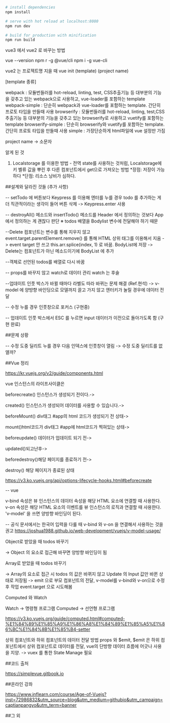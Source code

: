 
```bash
# install dependencies
npm install

# serve with hot reload at localhost:8080
npm run dev

# build for production with minification
npm run build
```

vue3 에서 vue2 로 바꾸는 방법

vue --version
npm r -g @vue/cli
npm i -g vue-cli

vue2 는 프로젝트명 지을 때
vue init (template) (project name)

[template 종류]

webpack : 모듈번들러를 hot-reload, linting, test, CSS추출기능 등 대부분의 기능을 갖추고 있는 webpack으로 사용하고, vue-loader를 포함하는 template
webpack-simple : 단순히 webpack과 vue-loader를 포함하는 template. 간단히 프로토 타입을 만들때 사용
browserify : 모듈번들러를 hot-reload, linting, test,CSS추출기능 등 대부분의 기능을 갖추고 있는 browserify로 사용하고 vuetify를 포함하는 template
browserify-simple : 단순히 browserify와 vuetify를 포함하는 template. 간단히 프로토 타입을 만들때 사용
simple : 가장단순하게 html파일에 vue 설정만 가짐

project name -> 소문자


알게 된 것

1. Localstorage 를 이용한 방법 - 전역 state를 사용하는 것처럼, Localstorage에 키 벨류 값을 뿌린 후 다른 컴포넌트에서 get으로 가져오는 방법
  *장점: 저장이 가능하다
  *단점: 리소스 낭비가 심하다.


##설계와 달라진 것들 (추가 사항)

-- setTodo 에 버튼보다 Keypress 를 이용해 엔터를 누를 경우 todo 를 추가하는 게 더 직관적이라는 생각이 들어 버튼 삭제
    -> Keypress.enter 사용

-- destroyAll() 메소드와 insertTodo() 메소드를 Header 에서 정의하는 것보다 App 에서 정의하는 게 괜찮다 판단
 ※ todos 배열을 Bodylist 변수에 전달해야 하기 때문

--Delete 컴포넌트는 변수를 통해 지우지 않고 event.target.parentElement.remove() 를 통해 HTML 상위 태그를 이용해서 지움
    -> event target 안 쓰고 this.arr.splice(index, 1) 로 바꿈. BodyList에 저장
    -> Delete는 컴포넌트가 아닌 메소드이기에 BodyList 에 추가

--객체로 선언된 todos를 배열로 다시 바꿈

-- props를 바꾸지 않고 watch로 데이터 관리 watch 는 후술

--업데이트 인풋 박스가 바뀔 때마다 라벨도 따라 바뀌는 문제 해결 (Ref.현석)
  -> v-model 에 양방향 바인딩으로 모델까지 끌고 가지 않고 엔터키가 눌릴 경우에 데이터 전달


-- 수정 누를 경우 인풋창으로 포커스 (구현중)


-- 업데이트 인풋 박스에서 ESC 를 누르면 input 데이터가 이전으로 돌아가도록 함 (구현 완료)


##문제 상황

-- 수정 도중 딜리트 누를 경우 다음 인덱스에 인풋창이 열림 -> 수정 도중 딜리트를 없앨까?

##Vue 정리

https://kr.vuejs.org/v2/guide/components.html

vue 인스턴스의 라이프사이클은

beforecreate() 인스턴스가 생성되기 전이다.->

created() 인스턴스가 생성되어 데이터를 사용할 수 있습니다.->

beforeMount() div태그 #app의 html 코드가 생성되기 전 상태->

mount()html코드가 div태그 #app에 html코드가 찍혀있는 상태->

beforeupdate() 데이터가 업데이트 되기 전->

updated()되고난후->

beforedestroy()해당 페이지를 종료하기 전->

destroy() 해당 페이지가 종료된 상태

https://v3.ko.vuejs.org/api/options-lifecycle-hooks.html#beforecreate

-- vue

v-bind 속성은 뷰 인스턴스의 데이터 속성을 해당 HTML 요소에 연결할 때 사용한다.
v-on 속성은 해당 HTML 요소의 이벤트를 뷰 인스턴스의 로직과 연결할 때 사용한다.
'v-model' 을 쓰면 양방향 바인딩이 된다.

-- 공식 문서에서는 한국어 입력을 다룰 때 v-bind 와 v-on 을 연결해서 사용하는 것을 권고
https://joshua1988.github.io/web-development/vuejs/v-model-usage/

Object로 받았을 때 todos 바꾸기

-> Object 의 요소로 접근해 바꾸면 양방향 바인딩이 됨

Array로 받았을 때 todos 바꾸기

-> Array의 요소로 접근 시 todos 의 값은 바뀌지 않고 Update 의 Input 값만 바뀐 상태로 저장됨
-> emit 으로 부모 컴포넌트의 전달, v-model를 v-bind와 v-on으로 수정 후 작업 event.target 으로 시도해봄


Computed 와 Watch

Watch -> 명령형 프로그램
Computed -> 선언형 프로그램

https://v3.ko.vuejs.org/guide/computed.html#computed-%E1%84%89%E1%85%A9%E1%86%A8%E1%84%89%E1%85%A5%E1%86%BC%E1%84%8B%E1%85%B4-setter


상위 컴포넌트와 하위 컴포넌트의 데이터 전달 방법 props 와 $emit,
$emit 은 하위 컴포넌트에서 상위 컴포넌트로 데이터를 전달,
vue의 단방향 데이터 흐름에 어긋나 사용을 지양. -> vuex 를 통한 State Manage 필요

##코드 출처

https://simplevue.gitbook.io


##온라인 강좌

https://www.inflearn.com/course/Age-of-Vuejs?inst=72986832&utm_source=blog&utm_medium=githubio&utm_campaign=captianpangyo&utm_term=banner


##그 외

